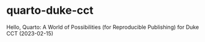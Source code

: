 # quarto-duke-cct
Hello, Quarto: A World of Possibilities (for Reproducible Publishing) for Duke CCT (2023-02-15)
